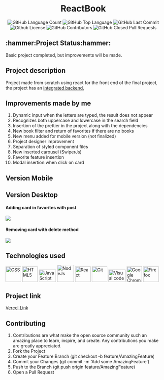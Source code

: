 <div align="center">
<h1>ReactBook</h1>
<img alt="GitHub Language Count" src="https://img.shields.io/github/languages/count/Guilbertoliveira/ReactBook" />
<img alt="GitHub Top Language" src="https://img.shields.io/github/languages/top/Guilbertoliveira/ReactBook" />
<img alt="GitHub Last Commit" src="https://img.shields.io/github/last-commit/Guilbertoliveira/ReactBook" />
<img alt="Github License" src="https://img.shields.io/github/license/Guilbertoliveira/ReactBook" />
<img alt="GitHub Contributors" src="https://img.shields.io/github/contributors/Guilbertoliveira/ReactBook" />
<img alt="GitHub Closed Pull Requests" src="https://img.shields.io/github/issues-pr-closed/Guilbertoliveira/ReactBook" />
</div>

<h2>:hammer:Project Status:hammer:</h2>
<p>Basic project completed, but improvements will be made.</p>

<h2>Project description</h2>
<p>Project made from scratch using react for the front end of the final project, the project has an <a href="https://github.com/Guilbertoliveira/BookServerAPI">integrated backend.</a></p>

<h2>Improvements made by me</h2>
<ol>
    <li>Dynamic input when the letters are typed, the result does not appear</li>
    <li>Recognizes both uppercase and lowercase in the search field</li>
    <li>Insertion of the prettier in the project along with the dependencies</li>
    <li>New book filter and return of favorites if there are no books</li>
    <li>New menu added for mobile version (not finalized)</li>
    <li>Project designer improvement</li>
    <li>Separation of styled component files</li>
    <li>New inserted carousel (SwiperJs)</li>
    <li>Favorite feature insertion</li>
    <li>Modal insertion when click on card</li>
</ol>

<h2 >Version Mobile</h2>

<h2>Version Desktop</h2>
<h4>Adding card in favorites with post</h4>
<img src="https://github.com/Guilbertoliveira/ReactBook/assets/41201436/2df57cc7-097a-43fa-b793-c112852b9b96">

<h4>Removing card with delete method</h4>
<img src="https://github.com/Guilbertoliveira/ReactBook/assets/41201436/da535712-b3ac-4214-a566-45d422ab03fe">

<h2>Technologies used</h2>
<div>
    <img src="https://cdn.jsdelivr.net/gh/devicons/devicon/icons/css3/css3-plain-wordmark.svg" width="50" title="CSS"  />
    <img src="https://cdn.jsdelivr.net/gh/devicons/devicon/icons/html5/html5-plain-wordmark.svg" width="50" title="HTML5"  />
    <img src="https://cdn.jsdelivr.net/gh/devicons/devicon/icons/javascript/javascript-plain.svg" height="40" width="55" title="JavaScript"/>
    <img src="https://cdn.jsdelivr.net/gh/devicons/devicon/icons/nodejs/nodejs-plain-wordmark.svg" width="55" title="NodeJs" />
    <img src="https://cdn.jsdelivr.net/gh/devicons/devicon/icons/react/react-original-wordmark.svg" width="50" title="React" />
    <img src="https://cdn.jsdelivr.net/gh/devicons/devicon/icons/git/git-plain-wordmark.svg" width="50" title="Git" />
    <img src="https://cdn.jsdelivr.net/gh/devicons/devicon/icons/visualstudio/visualstudio-plain.svg" height="40" width="55" title="Visual code"  />
    <img src="https://cdn.jsdelivr.net/gh/devicons/devicon/icons/chrome/chrome-original-wordmark.svg" width="50" title="Google Chrome"/>
    <img src="https://cdn.jsdelivr.net/gh/devicons/devicon/icons/firefox/firefox-original-wordmark.svg" width="50" title="Firefox" />
</div> 



  
<h2> Project link </h2>
<a href="https://react-book-orpin.vercel.app/">Vercel Link</a>

<h2>Contributing</h2>
<ol>
<li>Contributions are what make the open source community such an amazing place to learn, inspire, and create. Any contributions you make are greatly appreciated.</li>
<li>Fork the Project</li>
<li>Create your Feature Branch (git checkout -b feature/AmazingFeature)</li>
<li>Commit your Changes (git commit -m 'Add some AmazingFeature')</li>
<li>Push to the Branch (git push origin feature/AmazingFeature)</li>
<li>Open a Pull Request</li>
<ol>

